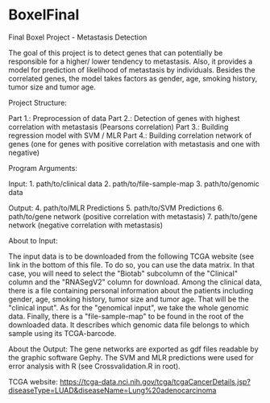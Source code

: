 # BoxelFinal
Final Boxel Project - Metastasis Detection


The goal of this project is to detect genes that can potentially be responsible for a higher/ lower tendency to metastasis. Also, it provides a model for prediction of likelihood of metastasis by individuals. Besides the correlated genes, the model takes factors as gender, age, smoking history, tumor size and tumor age.

Project Structure:

Part 1.: Preprocession of data
Part 2.: Detection of genes with highest correlation with metastasis (Pearsons correlation)
Part 3.: Building regression model with SVM / MLR
Part 4.: Building correlation network of genes
				(one for genes with positive correlation with metastasis and one with negative)
				
Program Arguments:

Input: 	1. path/to/clinical data
				2. path/to/file-sample-map
				3. path/to/genomic data

Output:	4. path/to/MLR Predictions
        5. path/to/SVM Predictions
				6. path/to/gene network (positive correlation with metastasis)
				7. path/to/gene network (negative correlation with metastasis)

About to Input:

The input data is to be downloaded from the following TCGA website (see link in the bottom of this file. To do so, you can use the data matrix. In that case, you will need to select the "Biotab" subcolumn of the "Clinical" column and the "RNASegV2" column for download. Among the clinical data, there is a file containing personal information about the patients including gender, age, smoking history, tumor size and tumor age. That will be the "clinical input". As for the "genomical input", we take the whole genomic data. Finally, there is a "file-sample-map" to be found in the root of the downloaded data. It describes which genomic data file belongs to which sample using its TCGA-barcode.

About the Output:
The gene networks are exported as gdf files readable by the graphic software Gephy. The SVM and MLR predictions were used for error analysis with R (see Crossvalidation.R in root).


TCGA website: https://tcga-data.nci.nih.gov/tcga/tcgaCancerDetails.jsp?diseaseType=LUAD&diseaseName=Lung%20adenocarcinoma
